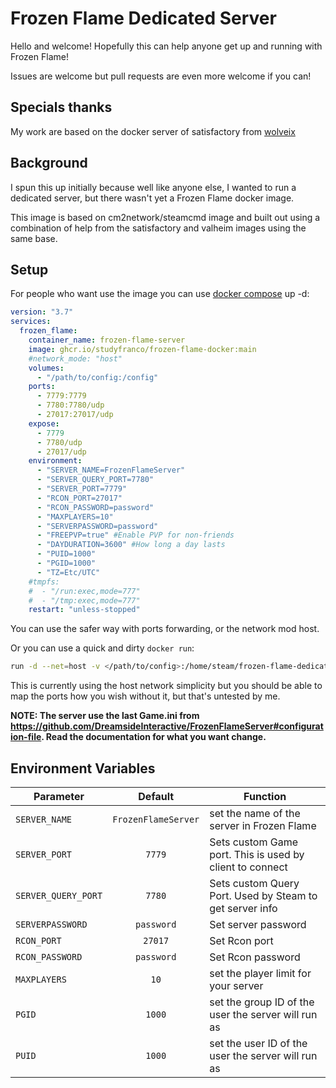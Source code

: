 # Frozen Flame Dedicated Server

Hello and welcome! Hopefully this can help anyone get up and running with Frozen Flame!

Issues are welcome but pull requests are even more welcome if you can!

## Specials thanks

My work are based on the docker server of satisfactory from [wolveix](https://github.com/wolveix/satisfactory-server)

## Background

I spun this up initially because well like anyone else, I wanted to run a dedicated server, but there wasn't yet a Frozen Flame docker image.

This image is based on cm2network/steamcmd image and built out using a combination of help from the satisfactory and valheim images using the same base.

## Setup

For people who want use the image you can use [docker compose](https://docs.docker.com/compose/) up -d:
```yaml
version: "3.7"
services:
  frozen_flame:
    container_name: frozen-flame-server
    image: ghcr.io/studyfranco/frozen-flame-docker:main
    #network_mode: "host"
    volumes:
      - "/path/to/config:/config"
    ports:
      - 7779:7779
      - 7780:7780/udp
      - 27017:27017/udp
    expose:
      - 7779
      - 7780/udp
      - 27017/udp
    environment:
      - "SERVER_NAME=FrozenFlameServer"
      - "SERVER_QUERY_PORT=7780"
      - "SERVER_PORT=7779"
      - "RCON_PORT=27017"
      - "RCON_PASSWORD=password"
      - "MAXPLAYERS=10"
      - "SERVERPASSWORD=password"
      - "FREEPVP=true" #Enable PVP for non-friends
      - "DAYDURATION=3600" #How long a day lasts
      - "PUID=1000"
      - "PGID=1000"
      - "TZ=Etc/UTC"
    #tmpfs:
    #  - "/run:exec,mode=777"
    #  - "/tmp:exec,mode=777"
    restart: "unless-stopped"
```
You can use the safer way with ports forwarding, or the network mod host.

Or you can use a quick and dirty `docker run`:
```bash
run -d --net=host -v </path/to/config>:/home/steam/frozen-flame-dedicated/FrozenFlame/Saved --name=frozen-flame-dedicated ghcr.io/ragingdave/frozen-flame-docker:main 
```
This is currently using the host network simplicity but you should be able to map the ports how you wish without it, but that's untested by me.

**NOTE: The server use the last Game.ini from https://github.com/DreamsideInteractive/FrozenFlameServer#configuration-file. Read the documentation for what you want change.**

## Environment Variables

| Parameter               |  Default  | Function                                            |
| ----------------------- | :-------: | --------------------------------------------------- |
| `SERVER_NAME` | `FrozenFlameServer` | set the name of the server in Frozen Flame          |
| `SERVER_PORT`           |   `7779`  | Sets custom Game port. This is used by client to connect |
| `SERVER_QUERY_PORT`     |   `7780`  | Sets custom Query Port. Used by Steam to get server info |
| `SERVERPASSWORD`        | `password`| Set server password                                 |
| `RCON_PORT`             |   `27017` | Set Rcon port                                       |
| `RCON_PASSWORD`         | `password`| Set Rcon password                                   |
| `MAXPLAYERS`            |    `10`   | set the player limit for your server                |
| `PGID`                  |   `1000`  | set the group ID of the user the server will run as |
| `PUID`                  |   `1000`  | set the user ID of the user the server will run as  |
